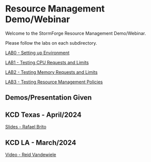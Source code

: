# Resource Management Demo/Webinar

Welcome to the StormForge Resource Management Demo/Webinar.

Please follow the labs on each subdirectory.

[LAB0 - Setting up Environment](./lab0/README.md)

[LAB1 - Testing CPU Requests and Limits](./lab1/README.md)

[LAB2 - Testing Memory Requests and Limits](./lab2/README.md)

[LAB3 - Testing Resource Management Policies](./lab3/README.md)


## Demos/Presentation Given

## KCD Texas - April/2024

[Slides - Rafael Brito](https://docs.google.com/presentation/d/1Sbq98JXOybECEl4Und_7iL771Xu6x07ySrM_zGpo6SA/edit?usp=sharing)

## KCD LA - March/2024

[Video - Reid Vandewiele ](https://www.stormforge.io/videos/demystifying-kubernetes-resource-management/)
